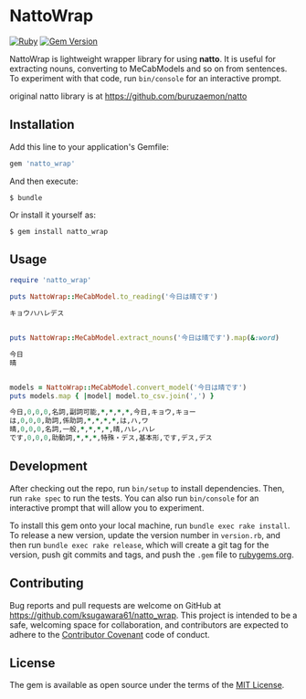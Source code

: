 # NattoWrap

[![Ruby](https://github.com/ksugawara61/natto_wrap/workflows/Ruby/badge.svg?branch=main)](https://github.com/ksugawara61/natto_wrap/actions) [![Gem Version](https://badge.fury.io/rb/natto_wrap.svg)](https://badge.fury.io/rb/natto_wrap)

NattoWrap is lightweight wrapper library for using **natto**.
It is useful for extracting nouns, converting to MeCabModels and so on from sentences.
To experiment with that code, run `bin/console` for an interactive prompt.

original natto library is at https://github.com/buruzaemon/natto

## Installation

Add this line to your application's Gemfile:

```ruby
gem 'natto_wrap'
```

And then execute:

    $ bundle

Or install it yourself as:

    $ gem install natto_wrap

## Usage

```ruby
require 'natto_wrap'

puts NattoWrap::MeCabModel.to_reading('今日は晴です')

キョウハハレデス


puts NattoWrap::MeCabModel.extract_nouns('今日は晴です').map(&:word)

今日
晴


models = NattoWrap::MeCabModel.convert_model('今日は晴です')
puts models.map { |model| model.to_csv.join(',') }

今日,0,0,0,名詞,副詞可能,*,*,*,*,今日,キョウ,キョー
は,0,0,0,助詞,係助詞,*,*,*,*,は,ハ,ワ
晴,0,0,0,名詞,一般,*,*,*,*,晴,ハレ,ハレ
です,0,0,0,助動詞,*,*,*,特殊・デス,基本形,です,デス,デス
```

## Development

After checking out the repo, run `bin/setup` to install dependencies. Then, run `rake spec` to run the tests. You can also run `bin/console` for an interactive prompt that will allow you to experiment.

To install this gem onto your local machine, run `bundle exec rake install`. To release a new version, update the version number in `version.rb`, and then run `bundle exec rake release`, which will create a git tag for the version, push git commits and tags, and push the `.gem` file to [rubygems.org](https://rubygems.org).

## Contributing

Bug reports and pull requests are welcome on GitHub at https://github.com/ksugawara61/natto_wrap. This project is intended to be a safe, welcoming space for collaboration, and contributors are expected to adhere to the [Contributor Covenant](http://contributor-covenant.org) code of conduct.

## License

The gem is available as open source under the terms of the [MIT License](https://opensource.org/licenses/MIT).
